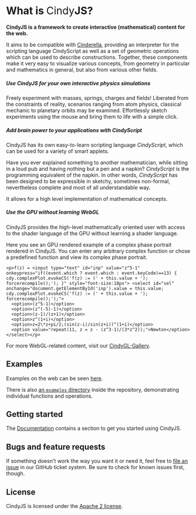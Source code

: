 # What is <span style="font-weight:400">Cindy</span><span style="font-weight:700">JS</span>?

**CindyJS is a framework to create interactive
(mathematical) content for the web.**

It aims to be compatible with [Cinderella](http://cinderella.de/),
providing an interpreter for the scripting language CindyScript
as well as a set of geometric operations which can be used to describe
constructions.
Together, these components make it very easy to visualize various
concepts, from geometry in particular and mathematics in general,
but also from various other fields.

<div class="flex">
  <div id="Bouncer" class="example"></div>
  <div>
    <h5>Use CindyJS for your own interactive physics simulations</h5>
    Freely experiment with masses, springs, charges
    and fields! Liberated from the constraints of
    reality, scenarios ranging from atom physics,
    classical mechanic to planetary orbits may be
    examined. Effortlessly sketch experiments using
    the mouse and bring them to life with a simple
    click.
  </div>
</div>

<div class="flex-reverse">
  <div id="Tree" class="example"></div>
  <div>
    <h5>Add brain power to your applications with <i>CindyScript</i></h5>
    <p>CindyJS has its own easy-to-learn scripting language <i>CindyScript</i>, which can be used for a variety of smart applets.</p>
    <p>Have you ever explained something to another mathematician, while sitting in
    a loud pub and having nothing but a pen and a napkin?
    <i>CindyScript</i> is the programming equivalent of the napkin. In other words, <i>CindyScript</i> has been designed to be expressible in sketchy, sometimes non-formal, nevertheless complete
    and most of all understandable way.</p>
    <p>It allows for a high level implementation of mathematical concepts.</p>
  </div>
</div>


<div class="flex">
  <div id="ComplexPlot" class="example"></div>
  <div>
    <h5>Use the GPU without learning WebGL</h5>
    <p>CindyJS provides the high-level mathematically oriented user with access to the shader language of the GPU without learning a shader language.</p>
    <p>Here you see an GPU rendered example of a complex phase portrait rendered in CindyJS. You can enter any arbitrary complex function or chose a predefined  function and view its complex phase portrait.</p>

    <p>f(z) = <input type="text" id="inp" value="z^5-1"  onkeypress="if((event.which ? event.which : event.keyCode)==13) { cdy.complexPlot.evokeCS('f(z) := (' + this.value + '); forcerecompile();'); }" style="font-size:18px"> <select id="sel" onchange="document.getElementById('inp').value = this.value; cdy.complexPlot.evokeCS('f(z) := (' + this.value + '); forcerecompile();');">
      <option>(z^5-1)</option>
      <option>(z^(-5)-1)</option>
      <option>(z-1)/(z+1)</option>
      <option>z^(1+i)</option>
      <option>z=2\*z+pi/2;(sin(z-i)/sin(z+i))^(1+i)</option>
      <option value="repeat(11, z = z - (z^3-1)/(3*z^2));">Newton</option>
    </select></p>
  <p>For more WebGL-related content, visit our <a href="/gallery/cindygl/">CindyGL-Gallery</a>.</p>
</div></div>




## Examples

Examples on the web can be seen [here](http://science-to-touch.com/CJS/).

There is also [an `examples` directory](/examples/)
inside the repository, demonstrating individual functions and operations.

## Getting started

The [Documentation](/docs/) contains a section to get you started
using CindyJS.

## Bugs and feature requests

If something doesn't work the way you want it or need it,
feel free to [file an issue](https://github.com/CindyJS/CindyJS/issues)
in our GitHub ticket system.
Be sure to check for known issues first, though.

## License

CindyJS is licensed under the
[Apache 2 license](/license.html).

<script type="text/javascript" src="http://cindyjs.org/dist/latest/Cindy.js"></script>
<script type="text/javascript" src="http://cindyjs.org/dist/latest/CindyGL.js"></script>

<script type="text/javascript">
var cdy = {
  tree: CindyJS({
    scripts: "tree*",
    geometry: [
      { name: "A", type: "Free", pos: [0, -1.75], color: [1, 0, 0], pinned: false, size: 6, alpha: .3 },
      { name: "B", type: "Free", pos: [0, -.8], color: [1, 0, 0], pinned: false, size: 6, alpha: .3 },
      { name: "C", type: "Free", pos: [-.34, -.18], color: [1, 0, 0], pinned: false, size: 6, alpha: .3 },
      { name: "D", type: "Free", pos: [.34, -.18], color: [1, 0, 0], pinned: false, size: 6, alpha: .3 }
    ],
    animation: { autoplay: true },
    ports: [{
      id: "Tree",
      width: 300,
      height: 300,
      transform: [{ visibleRect: [-3, -2.5, 3, 3.5] }]
    }]
  }),
  bouncer: CindyJS({
    defaultAppearance: { dimDependent: 0.7 },
    movescript: "csmove",
    initscript: "init",
    geometry: [
      { name: "A", type: "Free", pos: [-5, 5], color: [1, .5, .5] },
      { name: "B", type: "Free", pos: [-9, 7], color: [0, 0, 0], size: 3 },
      { name: "C", type: "Free", pos: [-7, -8], color: [0, 0, 0], size: 3 },
      { name: "D", type: "Free", pos: [7, -8], color: [0, 0, 0], size: 3 },
      { name: "E", type: "Free", pos: [9, 7], color: [0, 0, 0], size: 3 },
      { name: "F", type: "Free", pos: [-3, -4], color: [0, 0, 0], size: 3 },
      { name: "G", type: "Free", pos: [1, -2], color: [0, 0, 0], size: 3 },
      { name: "a", type: "Segment", args: ["B", "C"], color: [0, 0, 0], size: 1 },
      { name: "b", type: "Segment", args: ["C", "D"], color: [0, 0, 0], size: 1 },
      { name: "c", type: "Segment", args: ["D", "E"], color: [0, 0, 0], size: 1 },
      { name: "d", type: "Segment", args: ["F", "G"], color: [0, 0, 0], size: 1 }
    ],
    behavior: [
      { behavior: { type: "Environment", gravity: -.2 } },
      { name: "A", behavior: { type: "Mass", friction: 0.0, vx: 0.3 } },

      { name: "a", behavior: { type: "Bouncer" } },
      { name: "b", behavior: { type: "Bouncer" } },
      { name: "c", behavior: { type: "Bouncer" } },
      { name: "d", behavior: { type: "Bouncer" } }


    ],
    autoplay: true,
    ports: [{
      id: "Bouncer",
      width: 300,
      height: 300,
      transform: [{ visibleRect: [-10, -10, 10, 10] }]
    }]
  }),
  complexPlot: CindyJS({
    ports: [{
      id: "ComplexPlot",
      width: 300,
      height: 300,
      transform: [{ visibleRect: [-1.5, -1.5, 1.5, 1.5] }]
    }],
    scripts: "complex*",
    geometry: [],
    animation: { autoplay: true },
    use: ["CindyGL"]
  })
};


updateVisibility();

var doingsth = false;

window.addEventListener('scroll', function(e) {
  if (!doingsth) {
    window.requestAnimationFrame(function() {
      updateVisibility();
      doingsth = false;
    });
  }
  doingsth = true;
});


function updateVisibility() {
  for (var i in cdy) {
    if (cdy[i].canvas) {
      var rect = cdy[i].canvas.getBoundingClientRect();
      if (rect.bottom >= 0 && rect.top <= window.innerHeight) { //rect is visible
        cdy[i].play();
        //console.log("play" + i);
      } else {
        cdy[i].pause();
        //console.log("pause" + i);
      }
    }
  }
}
</script>


<script id="treeinit" type="text/x-cindyscript">
  N = 5;
  imagetime = 1.8; //time for a single image to be displayed
  forall(0..N-1,
    createimage("tree"+#, 600, 600); //supersampling
  );
  forall(0..1,
    createimage("out"+#, 600, 600);
  );
  it = 1;
  o1(it) := "tree" + mod(it - 1, N);
  o2(it) := "tree" + mod(floor(it - 2 - (N-3)*random()), N);
  rp() := ((random(), random()) - (.5, .5))*.25;
  
  L = (-3,-2.5);
  R = (3,-2.5);
  
  lastsecond = -1;
  cnt = 0;
</script>

<script id="treedraw" type="text/x-cindyscript">
  if(cnt < 10,
    it = mod(it + 1, N);

    f1 = map(A, B, B, C + rp());
    f2 = map(A, B, B, D + rp());
    
    clearimage("tree"+it);
    canvas(L, R, "tree"+it,
      draw(A, B, color->[0,0,0], size->13);
      drawimage(f1*L.homog, f1*R.homog, o1(it), alpha->.55+random()/2);
      drawimage(f2*L.homog, f2*R.homog, o2(it), alpha->.55+random()/2);
    );
  );
  
  m = mod(floor(seconds()/imagetime),2);
  
  if(floor(seconds()/imagetime) > lastsecond,
    clearimage("out"+m);
    canvas(L, R, "out"+m, drawimage(L, R, "tree" + it));
    lastsecond = floor(seconds()/imagetime);
    cnt = 0;
  );
  f = (1-cos(mod(seconds()/imagetime, 1)*pi))*.5;
  drawimage(L, R, "out" + m, alpha -> f);
  drawimage(L, R, "out" + (1-m), alpha -> (1-f));
</script>





<script id='init' type='text/x-cindyscript'>
l=[];

</script>

<script id='csmove' type='text/x-cindyscript'>
l=l++[A.xy];
if(length(l)>80,l=apply(2..length(l),l_#));
damp=.95;
al=damp^(length(l));
forall(1..length(l),
draw(l_#,alpha->al,color->(1,.5,.5),size->7*al);
al=al/damp);


</script>






<script id="complexinit" type="text/x-cindyscript">
f(z) := z^5-1;

t0 = seconds();
</script>
<script id="complexdraw" type="text/x-cindyscript">
hsvToRGB(h, s, v) := (
  regional(j, p, q, t, f);
  
  h = (h-floor(h))*6;
  
  j = floor(h);
  f = h - j;
  
  p = 1 - s;
  q = 1 - s*f;
  t = 1 - s*(1-f);

  if(j == 0, [1, t, p],
  if(j == 1, [q, 1, p],
  if(j == 2, [p, 1, t],
  if(j == 3, [p, q, 1],
  if(j == 4, [t, p, 1],
  if(j == 5, [1, p, q]))))))*v
);


time = t0-seconds();


color(z) := ( //what color should be given to a complex number z?
  regional(n, grey1, grey2);
  
  n = 12;
  z = log(z)/2/pi + i*time*.1;
  
  zfract = n*z - floor(n*z); //value of n*z in C mod Z[i]
  
  grey1 = im(zfract);
  grey2 = 1;//re(zfract);
  
  hsvToRGB(im(z), 1., .5+.5*re(sqrt(grey1*grey2)))
);

colorplot(
  z = complex(#);
  color(f(z))
);
</script>

